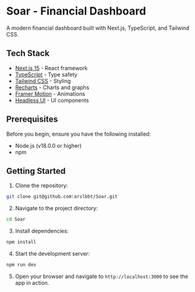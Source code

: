 # Soar - Financial Dashboard

A modern financial dashboard built with Next.js, TypeScript, and Tailwind CSS.

## Tech Stack

- [Next.js 15](https://nextjs.org/) - React framework
- [TypeScript](https://www.typescriptlang.org/) - Type safety
- [Tailwind CSS](https://tailwindcss.com/) - Styling
- [Recharts](https://recharts.org/) - Charts and graphs
- [Framer Motion](https://www.framer.com/motion/) - Animations
- [Headless UI](https://headlessui.com/) - UI components

## Prerequisites

Before you begin, ensure you have the following installed:
- Node.js (v18.0.0 or higher)
- npm

## Getting Started

1. Clone the repository:
```bash
git clone git@github.com:arslbbt/Soar.git
```
2. Navigate to the project directory:
```bash
cd Soar
```
3. Install dependencies:
```bash
npm install
```
4. Start the development server:
```bash
npm run dev
```
5. Open your browser and navigate to `http://localhost:3000` to see the app in action.
